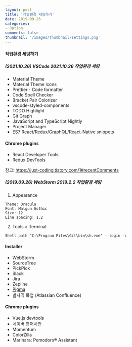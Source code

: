 ```yaml
---
layout: post
title: '개발환경 세팅하기'
date: 2019-09-26
categories: 
- Option
comments: false
thumbnail: '/images/thumbnail/settings.png'
---
```


#### 작업환경 세팅하기

##### (2021.10.26) VSCode 2021.10.26 작업환경 세팅

- Material Theme
- Material Theme Icons 
- Prettier - Code formatter
- Code Spell Checker
- Bracket Pair Colorizer
- vscode-styled-components 
- TODO Highlight
- Git Graph
- JavaScript and TypeScript Nightly
- Project Manager
- ES7 React/Redux/GraphQL/React-Native snippets

#### Chrome plugins
- React Developer Tools
- Redux DevTools

참고: https://just-coding.tistory.com/1#recentComments

##### (2019.09.26) WebStorm 2019.2.2 작업환경 세팅

1. Appearance

```
Theme: Dracula
Font: Malgun Gothic
Size: 12
Line spacing: 1.2
```

2. Tools > Terminal

```
Shell path "C:\Program Files\Git\bin\sh.exe" --login -i
```

#### Installer

- WebStorm
- SourceTree
- PickPick
- Slack
- Jira
- Zepline
- [Pigma](https://www.figma.com)
- 발사믹 목업 (Atlassian Confluence)

#### Chrome plugins

- Vue.js devtools
- 네이버 영어사전
- Momentum
- ColorZilla
- Marinara: Pomodoro® Assistant
